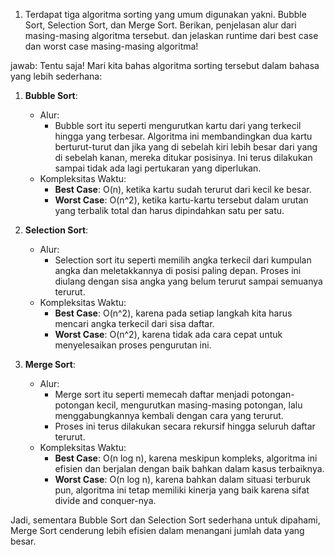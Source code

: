 1. Terdapat tiga algoritma sorting yang umum digunakan yakni. Bubble Sort, Selection Sort, dan Merge Sort. Berikan, penjelasan alur dari masing-masing algoritma tersebut. dan jelaskan runtime dari best case dan worst case masing-masing algoritma!

jawab: 
Tentu saja! Mari kita bahas algoritma sorting tersebut dalam bahasa yang lebih sederhana:

1. **Bubble Sort**:
   - Alur:
     - Bubble sort itu seperti mengurutkan kartu dari yang terkecil hingga yang terbesar. Algoritma ini membandingkan dua kartu berturut-turut dan jika yang di sebelah kiri lebih besar dari yang di sebelah kanan, mereka ditukar posisinya. Ini terus dilakukan sampai tidak ada lagi pertukaran yang diperlukan.
   - Kompleksitas Waktu:
     - **Best Case**: O(n), ketika kartu sudah terurut dari kecil ke besar.
     - **Worst Case**: O(n^2), ketika kartu-kartu tersebut dalam urutan yang terbalik total dan harus dipindahkan satu per satu.

2. **Selection Sort**:
   - Alur:
     - Selection sort itu seperti memilih angka terkecil dari kumpulan angka dan meletakkannya di posisi paling depan. Proses ini diulang dengan sisa angka yang belum terurut sampai semuanya terurut.
   - Kompleksitas Waktu:
     - **Best Case**: O(n^2), karena pada setiap langkah kita harus mencari angka terkecil dari sisa daftar.
     - **Worst Case**: O(n^2), karena tidak ada cara cepat untuk menyelesaikan proses pengurutan ini.

3. **Merge Sort**:
   - Alur:
     - Merge sort itu seperti memecah daftar menjadi potongan-potongan kecil, mengurutkan masing-masing potongan, lalu menggabungkannya kembali dengan cara yang terurut.
     - Proses ini terus dilakukan secara rekursif hingga seluruh daftar terurut.
   - Kompleksitas Waktu:
     - **Best Case**: O(n log n), karena meskipun kompleks, algoritma ini efisien dan berjalan dengan baik bahkan dalam kasus terbaiknya.
     - **Worst Case**: O(n log n), karena bahkan dalam situasi terburuk pun, algoritma ini tetap memiliki kinerja yang baik karena sifat divide and conquer-nya.

Jadi, sementara Bubble Sort dan Selection Sort sederhana untuk dipahami, Merge Sort cenderung lebih efisien dalam menangani jumlah data yang besar.